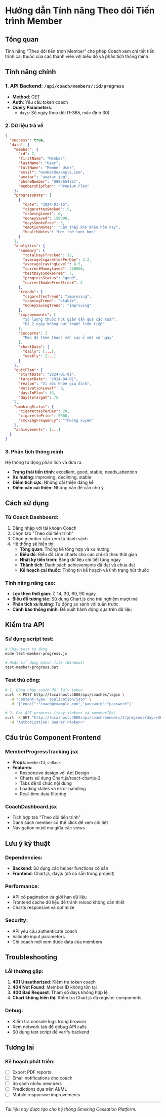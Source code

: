 # Hướng dẫn Tính năng Theo dõi Tiến trình Member

## Tổng quan
Tính năng "Theo dõi tiến trình Member" cho phép Coach xem chi tiết tiến trình cai thuốc của các thành viên với biểu đồ và phân tích thông minh.

## Tính năng chính

### 1. API Backend: `/api/coach/members/:id/progress`
- **Method**: GET
- **Auth**: Yêu cầu token coach
- **Query Parameters**:
  - `days`: Số ngày theo dõi (1-365, mặc định 30)

### 2. Dữ liệu trả về
```json
{
  "success": true,
  "data": {
    "member": {
      "id": 2,
      "firstName": "Member",
      "lastName": "User", 
      "fullName": "Member User",
      "email": "member@example.com",
      "avatar": "avatar.jpg",
      "phoneNumber": "0987654321",
      "membershipPlan": "Premium Plan"
    },
    "progressData": [
      {
        "date": "2024-01-15",
        "cigarettesSmoked": 5,
        "cravingLevel": 6,
        "moneySaved": 150000,
        "daysSmokeFree": 3,
        "emotionNotes": "Cảm thấy khó khăn hôm nay",
        "healthNotes": "Hơi thở tươi hơn"
      }
    ],
    "analytics": {
      "summary": {
        "totalDaysTracked": 15,
        "averageCigarettesPerDay": 3.2,
        "averageCravingLevel": 4.5,
        "currentMoneySaved": 450000,
        "bestDaysSmokeFree": 7,
        "progressStatus": "good",
        "currentSmokeFreeStreak": 2
      },
      "trends": {
        "cigarettesTrend": "improving",
        "cravingTrend": "stable", 
        "moneySavingTrend": "improving"
      },
      "improvements": [
        "Số lượng thuốc hút giảm dần qua các tuần",
        "Đã 2 ngày không hút thuốc liên tiếp"
      ],
      "concerns": [
        "Mức độ thèm thuốc vẫn cao ở một số ngày"
      ],
      "chartData": {
        "daily": [...],
        "weekly": [...]
      }
    },
    "quitPlan": {
      "startDate": "2024-01-01",
      "targetDate": "2024-04-01", 
      "reason": "Vì sức khỏe gia đình",
      "motivationLevel": 8,
      "daysInPlan": 15,
      "daysToTarget": 75
    },
    "smokingStatus": {
      "cigarettesPerDay": 20,
      "cigarettePrice": 5000,
      "smokingFrequency": "Thường xuyên"
    },
    "achievements": [...]
  }
}
```

### 3. Phân tích thông minh
Hệ thống tự động phân tích và đưa ra:
- **Trạng thái tiến trình**: excellent, good, stable, needs_attention
- **Xu hướng**: improving, declining, stable
- **Điểm tích cực**: Những cải thiện đáng kể
- **Điểm cần cải thiện**: Những vấn đề cần chú ý

## Cách sử dụng

### Từ Coach Dashboard:
1. Đăng nhập với tài khoản Coach
2. Chọn tab "Theo dõi tiến trình" 
3. Chọn member cần xem từ danh sách
4. Hệ thống sẽ hiển thị:
   - **Tổng quan**: Thống kê tổng hợp và xu hướng
   - **Biểu đồ**: Biểu đồ Line charts cho các chỉ số theo thời gian
   - **Nhật ký tiến trình**: Bảng dữ liệu chi tiết từng ngày
   - **Thành tích**: Danh sách achievements đã đạt và chưa đạt
   - **Kế hoạch cai thuốc**: Thông tin kế hoạch và tình trạng hút thuốc

### Tính năng nâng cao:
- **Lọc theo thời gian**: 7, 14, 30, 60, 90 ngày
- **Biểu đồ tương tác**: Sử dụng Chart.js cho trải nghiệm mượt mà
- **Phân tích xu hướng**: Tự động so sánh với tuần trước
- **Cảnh báo thông minh**: Đề xuất hành động dựa trên dữ liệu

## Kiểm tra API

### Sử dụng script test:
```bash
# Chạy test tự động
node test-member-progress.js

# Hoặc sử dụng batch file (Windows)
test-member-progress.bat
```

### Test thủ công:
```bash
# 1. Đăng nhập coach để lấy token
curl -X POST http://localhost:4000/api/coaches/login \
  -H "Content-Type: application/json" \
  -d '{"email":"coach@example.com","password":"password"}'

# 2. Gọi API progress (thay <token> và <memberID>)
curl -X GET "http://localhost:4000/api/coach/members/2/progress?days=30" \
  -H "Authorization: Bearer <token>"
```

## Cấu trúc Component Frontend

### MemberProgressTracking.jsx
- **Props**: `memberId`, `onBack`
- **Features**:
  - Responsive design với Ant Design
  - Charts sử dụng Chart.js/react-chartjs-2
  - Tabs để tổ chức nội dung
  - Loading states và error handling
  - Real-time data filtering

### CoachDashboard.jsx  
- Tích hợp tab "Theo dõi tiến trình"
- Danh sách member có thể click để xem chi tiết
- Navigation mượt mà giữa các views

## Lưu ý kỹ thuật

### Dependencies:
- **Backend**: Sử dụng các helper functions có sẵn
- **Frontend**: Chart.js, dayjs (đã có sẵn trong project)

### Performance:
- API có pagination và giới hạn dữ liệu
- Frontend cache dữ liệu để tránh reload không cần thiết
- Charts responsive và optimize

### Security:
- API yêu cầu authenticate coach
- Validate input parameters
- Chỉ coach mới xem được data của members

## Troubleshooting

### Lỗi thường gặp:
1. **401 Unauthorized**: Kiểm tra token coach
2. **404 Not Found**: Member ID không tồn tại
3. **400 Bad Request**: Tham số days không hợp lệ
4. **Chart không hiển thị**: Kiểm tra Chart.js đã register components

### Debug:
- Kiểm tra console logs trong browser
- Xem network tab để debug API calls
- Sử dụng test script để verify backend

## Tương lai

### Kế hoạch phát triển:
- [ ] Export PDF reports
- [ ] Email notifications cho coach
- [ ] So sánh nhiều members
- [ ] Predictions dựa trên AI/ML
- [ ] Mobile responsive improvements

---

*Tài liệu này được tạo cho hệ thống Smoking Cessation Platform.* 